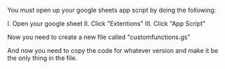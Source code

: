 You must open up your google sheets app script by doing the following:

I. Open your google sheet
II. Click "Extentions"
III. Click "App Script"

Now you need to create a new file called "customfunctions.gs"

And now you need to copy the code for whatever version and make it be the only thing in the file.

